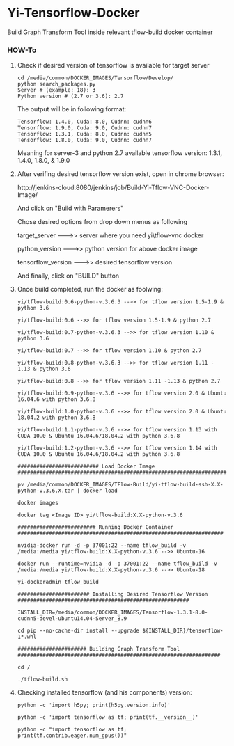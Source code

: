 # Yi-Tensorflow-Docker

Build Graph Transform Tool inside relevant tflow-build docker container

### HOW-To
1. Check if desired version of tensorflow is available for target server
   ```
   cd /media/common/DOCKER_IMAGES/Tensorflow/Develop/
   python search_packages.py
   Server # (example: 18): 3
   Python version # (2.7 or 3.6): 2.7
   ```
   The output will be in following format:
   ```
   Tensorflow: 1.4.0, Cuda: 8.0, Cudnn: cudnn6
   Tensorflow: 1.9.0, Cuda: 9.0, Cudnn: cudnn7
   Tensorflow: 1.3.1, Cuda: 8.0, Cudnn: cudnn5
   Tensorflow: 1.8.0, Cuda: 9.0, Cudnn: cudnn7
   ```
   Meaning for server-3 and python 2.7 available tensorflow version: 1.3.1, 1.4.0, 1.8.0, & 1.9.0

2. After verifing desired tensorflow version exist, open in chrome browser:

   http://jenkins-cloud:8080/jenkins/job/Build-Yi-Tflow-VNC-Docker-Image/
   
   And click on "Build with Paramerers"
  
   Chose desired options from drop down menus as following

   target_server --->> server where you need yi\tflow-vnc docker
  
   python_version --->> python version for above docker image
  
   tensorflow_version --->> desired tensorflow version
  
   And finally, click on "BUILD" button
   
  
  3. Once build completed, run the docker as foolwing:
  
     ```
     yi/tflow-build:0.6-python-v.3.6.3 -->> for tflow version 1.5-1.9 & python 3.6

     yi/tflow-build:0.6 -->> for tflow version 1.5-1.9 & python 2.7
          
     yi/tflow-build:0.7-python-v.3.6.3 -->> for tflow version 1.10 & python 3.6
          
     yi/tflow-build:0.7 -->> for tflow version 1.10 & python 2.7
          
     yi/tflow-build:0.8-python-v.3.6.3 -->> for tflow version 1.11 - 1.13 & python 3.6
          
     yi/tflow-build:0.8 -->> for tflow version 1.11 -1.13 & python 2.7
          
     yi/tflow-build:0.9-python-v.3.6 -->> for tflow version 2.0 & Ubuntu 16.04.6 with python 3.6.8
          
     yi/tflow-build:1.0-python-v.3.6 -->> for tflow version 2.0 & Ubuntu 18.04.2 with python 3.6.8
          
     yi/tflow-build:1.1-python-v.3.6 -->> for tflow version 1.13 with CUDA 10.0 & Ubuntu 16.04.6/18.04.2 with python 3.6.8
          
     yi/tflow-build:1.2-python-v.3.6 -->> for tflow version 1.14 with CUDA 10.0 & Ubuntu 16.04.6/18.04.2 with python 3.6.8
     
     ########################## Load Docker Image ########################################################################
     
     pv /media/common/DOCKER_IMAGES/TFlow-Build/yi-tflow-build-ssh-X.X-python-v.3.6.X.tar | docker load
     
     docker images
      
     docker tag <Image ID> yi/tflow-build:X.X-python-v.3.6
     
     ######################### Running Docker Container ##################################################################
     
     nvidia-docker run -d -p 37001:22 --name tflow_build -v /media:/media yi/tflow-build:X.X-python-v.3.6 -->> Ubuntu-16
     
     docker run --runtime=nvidia -d -p 37001:22 --name tflow_build -v /media:/media yi/tflow-build:X.X-python-v.3.6 -->> Ubuntu-18
     
     yi-dockeradmin tflow_build
     
     ####################### Installing Desired Tensorflow Version #######################################################
     
     INSTALL_DIR=/media/common/DOCKER_IMAGES/Tensorflow-1.3.1-8.0-cudnn5-devel-ubuntu14.04-Server_8.9
     
     cd pip --no-cache-dir install --upgrade ${INSTALL_DIR}/tensorflow-1*.whl
     
     ###################### Building Graph Transform Tool #################################################################
     
     cd /
     
     ./tflow-build.sh
     
     ```
     
  4. Checking installed tensorflow (and his components) version:
     ```
     python -c 'import h5py; print(h5py.version.info)'
    
     python -c 'import tensorflow as tf; print(tf.__version__)'
     
     python -c "import tensorflow as tf; print(tf.contrib.eager.num_gpus())"
     
     ```
 
